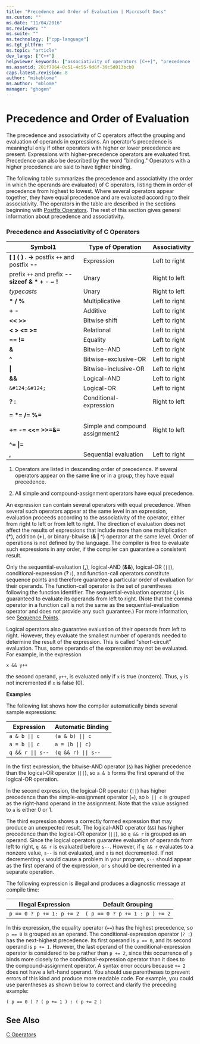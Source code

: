 ```yaml
---
title: "Precedence and Order of Evaluation | Microsoft Docs"
ms.custom: ""
ms.date: "11/04/2016"
ms.reviewer: ""
ms.suite: ""
ms.technology: ["cpp-language"]
ms.tgt_pltfrm: ""
ms.topic: "article"
dev_langs: ["C++"]
helpviewer_keywords: ["associativity of operators [C++]", "precedence [C++], operators", "data binding [C++], operator precedence", "operators [C++], precedence"]
ms.assetid: 201f7864-0c51-4c55-9d6f-39c5d013bcb0
caps.latest.revision: 8
author: "mikeblome"
ms.author: "mblome"
manager: "ghogen"
---
```

# Precedence and Order of Evaluation
The precedence and associativity of C operators affect the grouping and evaluation of operands in expressions. An operator's precedence is meaningful only if other operators with higher or lower precedence are present. Expressions with higher-precedence operators are evaluated first. Precedence can also be described by the word "binding." Operators with a higher precedence are said to have tighter binding.  
  
 The following table summarizes the precedence and associativity (the order in which the operands are evaluated) of C operators, listing them in order of precedence from highest to lowest. Where several operators appear together, they have equal precedence and are evaluated according to their associativity. The operators in the table are described in the sections beginning with [Postfix Operators](../c-language/postfix-operators.md). The rest of this section gives general information about precedence and associativity.  
  
### Precedence and Associativity of C Operators  
  
|Symbol1|Type of Operation|Associativity|  
|-------------|-----------------------|-------------------|  
|**[ ] ( ) . ->** postfix `++` and postfix **--**|Expression|Left to right|  
|prefix `++` and prefix **-- sizeof &   \*   + - ~ !**|Unary|Right to left|  
|*typecasts*|Unary|Right to left|  
|**\* / %**|Multiplicative|Left to right|  
|**+ -**|Additive|Left to right|  
|**<\< >>**|Bitwise shift|Left to right|  
|**\< > \<= >=**|Relational|Left to right|  
|**== !=**|Equality|Left to right|  
|**&**|Bitwise-AND|Left to right|  
|**^**|Bitwise-exclusive-OR|Left to right|  
|**&#124;**|Bitwise-inclusive-OR|Left to right|  
|**&&**|Logical-AND|Left to right|  
|`&#124;&#124;`|Logical-OR|Left to right|  
|**? :**|Conditional-expression|Right to left|  
|**= \*= /= %=**<br /><br /> **+= -= <\<= >>=&=**<br /><br /> **^= &#124;=**|Simple and compound assignment2|Right to left|  
|**,**|Sequential evaluation|Left to right|  
  
 1. Operators are listed in descending order of precedence. If several operators appear on the same line or in a group, they have equal precedence.  
  
 2. All simple and compound-assignment operators have equal precedence.  
  
 An expression can contain several operators with equal precedence. When several such operators appear at the same level in an expression, evaluation proceeds according to the associativity of the operator, either from right to left or from left to right. The direction of evaluation does not affect the results of expressions that include more than one multiplication (**\***), addition (**+**), or binary-bitwise (**& &#124; ^**) operator at the same level. Order of operations is not defined by the language. The compiler is free to evaluate such expressions in any order, if the compiler can guarantee a consistent result.  
  
 Only the sequential-evaluation (**,**), logical-AND (**&&**), logical-OR (`||`), conditional-expression (**? :**), and function-call operators constitute sequence points and therefore guarantee a particular order of evaluation for their operands. The function-call operator is the set of parentheses following the function identifier. The sequential-evaluation operator (**,**) is guaranteed to evaluate its operands from left to right. (Note that the comma operator in a function call is not the same as the sequential-evaluation operator and does not provide any such guarantee.) For more information, see [Sequence Points](../c-language/c-sequence-points.md).  
  
 Logical operators also guarantee evaluation of their operands from left to right. However, they evaluate the smallest number of operands needed to determine the result of the expression. This is called "short-circuit" evaluation. Thus, some operands of the expression may not be evaluated. For example, in the expression  
  
```  
x && y++  
```  
  
 the second operand, `y++`, is evaluated only if `x` is true (nonzero). Thus, `y` is not incremented if `x` is false (0).  
  
 **Examples**  
  
 The following list shows how the compiler automatically binds several sample expressions:  
  
|Expression|Automatic Binding|  
|----------------|-----------------------|  
|<code>a & b &#124;&#124; c</code>|<code>(a & b) &#124;&#124; c</code>|  
|<code>a = b &#124;&#124; c</code>|<code>a = (b &#124;&#124; c)</code>|  
|<code>q && r &#124;&#124; s--</code>|<code>(q && r) &#124;&#124; s--</code>|  
  
 In the first expression, the bitwise-AND operator (`&`) has higher precedence than the logical-OR operator (`||`), so `a & b` forms the first operand of the logical-OR operation.  
  
 In the second expression, the logical-OR operator (`||`) has higher precedence than the simple-assignment operator (`=`), so `b || c` is grouped as the right-hand operand in the assignment. Note that the value assigned to `a` is either 0 or 1.  
  
 The third expression shows a correctly formed expression that may produce an unexpected result. The logical-AND operator (`&&`) has higher precedence than the logical-OR operator (`||`), so `q && r` is grouped as an operand. Since the logical operators guarantee evaluation of operands from left to right, `q && r` is evaluated before `s--`. However, if `q && r` evaluates to a nonzero value, `s--` is not evaluated, and `s` is not decremented. If not decrementing `s` would cause a problem in your program, `s--` should appear as the first operand of the expression, or `s` should be decremented in a separate operation.  
  
 The following expression is illegal and produces a diagnostic message at compile time:  
  
|Illegal Expression|Default Grouping|  
|------------------------|----------------------|  
|`p == 0 ? p += 1: p += 2`|`( p == 0 ? p += 1 : p ) += 2`|  
  
 In this expression, the equality operator (`==`) has the highest precedence, so `p == 0` is grouped as an operand. The conditional-expression operator (`? :`) has the next-highest precedence. Its first operand is `p == 0`, and its second operand is `p += 1`. However, the last operand of the conditional-expression operator is considered to be `p` rather than `p += 2`, since this occurrence of `p` binds more closely to the conditional-expression operator than it does to the compound-assignment operator. A syntax error occurs because `+= 2` does not have a left-hand operand. You should use parentheses to prevent errors of this kind and produce more readable code. For example, you could use parentheses as shown below to correct and clarify the preceding example:  
  
```  
( p == 0 ) ? ( p += 1 ) : ( p += 2 )  
```  
  
## See Also  
 [C Operators](../c-language/c-operators.md)
